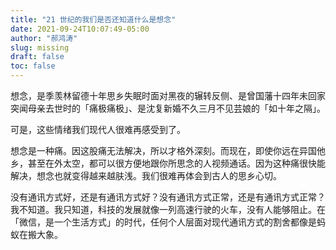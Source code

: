 ```yaml
---
title: "21 世纪的我们是否还知道什么是想念"
date: 2021-09-24T10:07:49-05:00
author: "郝鸿涛"
slug: missing
draft: false
toc: false
---
```

想念，是季羡林留德十年思乡失眠时面对黑夜的辗转反侧、是曾国藩十四年未回家突闻母亲去世时的「痛极痛极」、是沈复新婚不久三月不见芸娘的「如十年之隔」。

可是，这些情绪我们现代人很难再感受到了。

想念是一种痛。因这股痛无法解决，所以才格外深刻。而现在，即使你远在异国他乡，甚至在外太空，都可以很方便地跟你所思念的人视频通话。因为这种痛很快能解决，想念也就变得越来越肤浅。我们很难再体会到古人的思乡心切。

没有通讯方式好，还是有通讯方式好？没有通讯方式正常，还是有通讯方式正常？我不知道。我只知道，科技的发展就像一列高速行驶的火车，没有人能够阻止。在「微信，是一个生活方式」的时代，任何个人层面对现代通讯方式的割舍都像是蚂蚁在搬大象。



